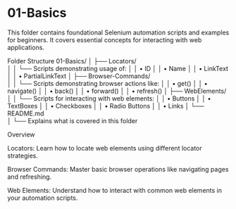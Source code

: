 # 01-Basics

This folder contains foundational Selenium automation scripts and examples for beginners. It covers essential concepts for interacting with web applications.

Folder Structure
  01-Basics/
│   ├── Locators/              
│   │   └── Scripts demonstrating usage of:
│   │       • ID
│   │       • Name
│   │       • LinkText
│   │       • PartialLinkText
│   ├── Browser-Commands/       
│   │   └── Scripts demonstrating browser actions like:
│   │       • get()
│   │       • navigate()
│   │       • back()
│   │       • forward()
│   │       • refresh()
│   ├── WebElements/            
│   │   └── Scripts for interacting with web elements:
│   │       • Buttons
│   │       • TextBoxes
│   │       • Checkboxes
│   │       • Radio Buttons
│   │       • Links
│   └── README.md               
│       └── Explains what is covered in this folder

Overview

Locators: Learn how to locate web elements using different locator strategies.

Browser Commands: Master basic browser operations like navigating pages and refreshing.

Web Elements: Understand how to interact with common web elements in your automation scripts.  

